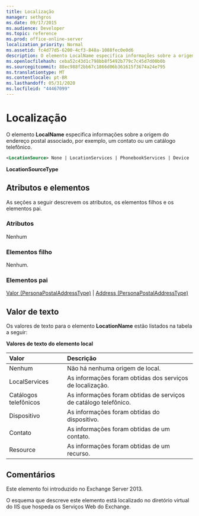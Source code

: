 ```yaml
---
title: Localização
manager: sethgros
ms.date: 09/17/2015
ms.audience: Developer
ms.topic: reference
ms.prod: office-online-server
localization_priority: Normal
ms.assetid: fc4d77d5-6200-4cf3-848a-1088fec0e0d6
description: O elemento LocalName especifica informações sobre a origem do endereço postal associado, por exemplo, um contato ou um catálogo telefônico.
ms.openlocfilehash: ceba52c43d1c798bb8f5492b779c7c45d7d00b0b
ms.sourcegitcommit: 88ec988f2bb67c1866d06b361615f3674a24e795
ms.translationtype: MT
ms.contentlocale: pt-BR
ms.lasthandoff: 05/31/2020
ms.locfileid: "44467099"
---
```

# <a name="locationsource"></a>Localização

O elemento **LocalName** especifica informações sobre a origem do endereço postal associado, por exemplo, um contato ou um catálogo telefônico. 
  
```XML
<LocationSource> None | LocationServices | PhonebookServices | Device | Contact | Resource </LocationSource>
```

 **LocationSourceType**
## <a name="attributes-and-elements"></a>Atributos e elementos

As seções a seguir descrevem os atributos, os elementos filhos e os elementos pai.
  
### <a name="attributes"></a>Atributos

Nenhum
  
### <a name="child-elements"></a>Elementos filho

Nenhum.
  
### <a name="parent-elements"></a>Elementos pai

[Valor (PersonaPostalAddressType)](value-personapostaladdresstype.md)  |  [Address (PersonaPostalAddressType)](postaladdress-personapostaladdresstype.md)
  
## <a name="text-value"></a>Valor de texto

Os valores de texto para o elemento **LocationName** estão listados na tabela a seguir: 
  
**Valores de texto do elemento local**

|**Valor**|**Descrição**|
|:-----|:-----|
|Nenhum  <br/> |Não há nenhuma origem de local.  <br/> |
|LocalServices  <br/> |As informações foram obtidas dos serviços de localização.  <br/> |
|Catálogos telefônicos  <br/> |As informações foram obtidas de serviços de catálogo telefônico.  <br/> |
|Dispositivo  <br/> |As informações foram obtidas do dispositivo.  <br/> |
|Contato  <br/> |As informações foram obtidas de um contato.  <br/> |
|Resource  <br/> |As informações foram obtidas de um recurso.  <br/> |
   
## <a name="remarks"></a>Comentários

Este elemento foi introduzido no Exchange Server 2013.
  
O esquema que descreve este elemento está localizado no diretório virtual do IIS que hospeda os Serviços Web do Exchange.
  

